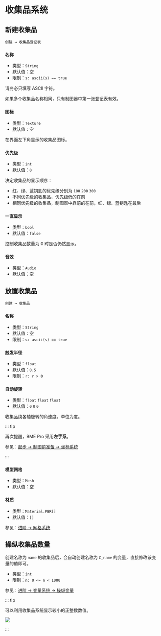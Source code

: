 # 收集品系统

## 新建收集品

`创建 → 收集品登记表`

### `名称`

- 类型：`String`
- 默认值：空
- 限制：`s: ascii(s) == true`

请务必只填写 ASCII 字符。

如果多个收集品名称相同，只有制图器中第一张登记表有效。

### `图标`

- 类型：`Texture`
- 默认值：空

在界面左下角显示的收集品图标。

### `优先级`

- 类型：`int`
- 默认值：`0`

决定收集品的显示顺序：

- 红、绿、蓝钥匙的优先级分别为 `100` `200` `300`
- 不同优先级的收集品，优先级低的在前
- 相同优先级的收集品，制图器中靠前的在前，红、绿、蓝钥匙在最后

### `一直显示`

- 类型：`bool`
- 默认值：`false`

控制收集品数量为 0 时是否仍然显示。

### `音效`

- 类型：`Audio`
- 默认值：空

## 放置收集品

`创建 → 收集品`

### `名称`

- 类型：`String`
- 默认值：空
- 限制：`s: ascii(s) == true`

### `触发半径`

- 类型：`float`
- 默认值：`0.5`
- 限制：`r: r > 0`

### `自动旋转`

- 类型：`float` `float` `float`
- 默认值：`0` `0` `0`

收集品绕各轴旋转的角速度。单位为度。

::: tip

再次提醒，BME Pro 采用**左手系**。

参见：[起步 → 制图前准备 → 坐标系统](/start/preparation.md#坐标系统)

:::

### `模型网格`

- 类型：`Mesh`
- 默认值：空

### `材质`

- 类型：`Material.PBR[]`
- 默认值：`[]`

参见：[进阶 → 网格系统](/advanced/mesh-system.md)

## 操纵收集品数量

创建名称为 `name` 的收集品后，会自动创建名称为 `C_name` 的变量，直接修改该变量的值即可。

- 类型：`int`
- 限制：`n: 0 <= n < 1000`

参见：[进阶 → 变量系统 → 操纵变量](/advanced/variable-system.md#操纵变量)

::: tip

可以利用收集品系统显示较小的正整数数值。

![](/images/collectable-display.jpg)

:::
